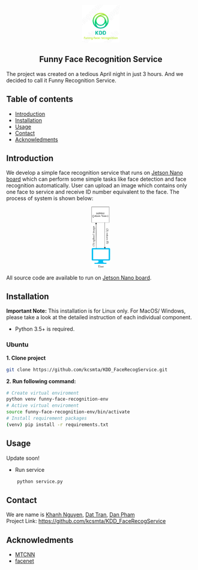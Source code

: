 <!-- all comment are written here -->
<!-- Project logo-->
<p align="center">
<a href="https://github.com/kcsmta/KDD_FaceRegcogService">
    <img src="resources/KDD_logo.png" width="100" height="100">
</a>
</p>

<h2 align="center">
    Funny Face Recognition Service
</h2>

The project was created on a tedious April night in just 3 hours. 
And we decided to call it Funny Recognition Service.
<!-- TABLE OF CONTENTS-->
## Table of contents
* [Introduction](#introduction)
* [Installation](#installation)
* [Usage](#usage)
* [Contact](#contact)
* [Acknowledments](#acknowledments)


<!-- INTRODUCTION -->
## Introduction
We develop a simple face recognition service that runs on [Jetson Nano board](https://developer.nvidia.com/embedded/jetson-nano-developer-kit) 
which can perform some simple tasks like  face detection and face recognition automatically. User can upload an image 
which contains only one face to service and receive ID number equivalent to the face.
The process of system is shown below:
<p align="center">
    <img src="resources/KDD_system.png" height="10%" width="10%">
</p>

All source code are available to run on 
[Jetson Nano board](https://developer.nvidia.com/embedded/jetson-nano-developer-kit).


<!-- INSTALLATION -->
## Installation
**Important Note:**  This installation is for Linux only. For MacOS/ Windows, please take a look at the detailed instruction of each individual component.
* Python 3.5+ is required.

<h3>Ubuntu</h3>

**1. Clone project**

```sh
git clone https://github.com/kcsmta/KDD_FaceRecogService.git
```

**2. Run following command:**

```sh
# Create virtual enviroment
python venv funny-face-recognition-env
# Active virtual enviroment
source funny-face-recognition-env/bin/activate
# Install requirement packages
(venv) pip install -r requirements.txt
```

<!-- USAGE -->
## Usage
Update soon!
* Run service

```sh
    python service.py
```


<!--CONTACT -->
## Contact
We are name is [Khanh Nguyen](https://www.facebook.com/khanh.nguyen.98229), 
  [Dat Tran](https://www.facebook.com/SoKool.HandSome.97),
  [Dan Pham](https://www.facebook.com/Pham.Dan.cntt2)\
Project Link: https://github.com/kcsmta/KDD_FaceRecogService


<!-- ACKNOWLEDMENTS-->
## Acknowledments
* [MTCNN]()
* [facenet]()